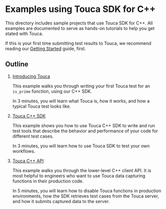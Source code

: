 # Examples using Touca SDK for C++

This directory includes sample projects that use Touca SDK for C++.
All examples are documented to serve as hands-on tutorials to help you
get stated with Touca.

If this is your first time submitting test results to Touca, we recommend
reading our [Getting Started](https://docs.touca.io) guide, first.

## Outline

1.  [Introducing Touca](./01\_cpp_minimal)

    This example walks you through writing your first Touca test for an
    `is_prime` function, using our C++ SDK.

    In 3 minutes, you will learn what Touca is, how it works, and how a
    typical Touca test looks like.

2.  [Touca C++ SDK](./02\_cpp_basic_api)

    This example shows you how to use Touca C++ SDK to write and run
    test tools that describe the behavior and performance of your code
    for different test cases.

    In 3 minutes, you will learn how to use Touca SDK to test your own
    workflows.

3.  [Touca C++ API](./03\_cpp_client_api)

    This example walks you through the lower-level C++ client API.
    It is most helpful to engineers who want to use Touca data capturing
    functions in their production code.

    In 5 minutes, you will learn how to disable Touca functions in
    production environments, how the SDK retrieves test cases from the
    Touca server, and how it submits captured data to the server.
